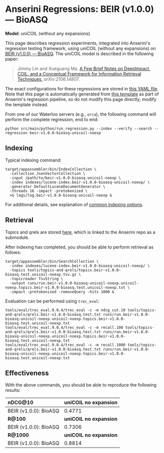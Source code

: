 # Anserini Regressions: BEIR (v1.0.0) &mdash; BioASQ

**Model**: uniCOIL (without any expansions)

This page describes regression experiments, integrated into Anserini's regression testing framework, using uniCOIL (without any expansions) on [BEIR (v1.0.0) &mdash; BioASQ](http://beir.ai/).
The uniCOIL model is described in the following paper:

> Jimmy Lin and Xueguang Ma. [A Few Brief Notes on DeepImpact, COIL, and a Conceptual Framework for Information Retrieval Techniques.](https://arxiv.org/abs/2106.14807) _arXiv:2106.14807_.

The exact configurations for these regressions are stored in [this YAML file](../src/main/resources/regression/beir-v1.0.0-bioasq-unicoil-noexp.yaml).
Note that this page is automatically generated from [this template](../src/main/resources/docgen/templates/beir-v1.0.0-bioasq-unicoil-noexp.template) as part of Anserini's regression pipeline, so do not modify this page directly; modify the template instead.

From one of our Waterloo servers (e.g., `orca`), the following command will perform the complete regression, end to end:

```
python src/main/python/run_regression.py --index --verify --search --regression beir-v1.0.0-bioasq-unicoil-noexp
```

## Indexing

Typical indexing command:

```
target/appassembler/bin/IndexCollection \
  -collection JsonVectorCollection \
  -input /path/to/beir-v1.0.0-bioasq-unicoil-noexp \
  -index indexes/lucene-index.beir-v1.0.0-bioasq-unicoil-noexp/ \
  -generator DefaultLuceneDocumentGenerator \
  -threads 16 -impact -pretokenized \
  >& logs/log.beir-v1.0.0-bioasq-unicoil-noexp &
```

For additional details, see explanation of [common indexing options](common-indexing-options.md).

## Retrieval

Topics and qrels are stored [here](https://github.com/castorini/anserini-tools/tree/master/topics-and-qrels), which is linked to the Anserini repo as a submodule.

After indexing has completed, you should be able to perform retrieval as follows:

```
target/appassembler/bin/SearchCollection \
  -index indexes/lucene-index.beir-v1.0.0-bioasq-unicoil-noexp/ \
  -topics tools/topics-and-qrels/topics.beir-v1.0.0-bioasq.test.unicoil-noexp.tsv.gz \
  -topicreader TsvString \
  -output runs/run.beir-v1.0.0-bioasq-unicoil-noexp.unicoil-noexp.topics.beir-v1.0.0-bioasq.test.unicoil-noexp.txt \
  -impact -pretokenized -removeQuery -hits 1000 &
```

Evaluation can be performed using `trec_eval`:

```
tools/eval/trec_eval.9.0.4/trec_eval -c -m ndcg_cut.10 tools/topics-and-qrels/qrels.beir-v1.0.0-bioasq.test.txt runs/run.beir-v1.0.0-bioasq-unicoil-noexp.unicoil-noexp.topics.beir-v1.0.0-bioasq.test.unicoil-noexp.txt
tools/eval/trec_eval.9.0.4/trec_eval -c -m recall.100 tools/topics-and-qrels/qrels.beir-v1.0.0-bioasq.test.txt runs/run.beir-v1.0.0-bioasq-unicoil-noexp.unicoil-noexp.topics.beir-v1.0.0-bioasq.test.unicoil-noexp.txt
tools/eval/trec_eval.9.0.4/trec_eval -c -m recall.1000 tools/topics-and-qrels/qrels.beir-v1.0.0-bioasq.test.txt runs/run.beir-v1.0.0-bioasq-unicoil-noexp.unicoil-noexp.topics.beir-v1.0.0-bioasq.test.unicoil-noexp.txt
```

## Effectiveness

With the above commands, you should be able to reproduce the following results:

| **nDCG@10**                                                                                                  | **uniCOIL no expansion**|
|:-------------------------------------------------------------------------------------------------------------|-----------|
| BEIR (v1.0.0): BioASQ                                                                                        | 0.4771    |
| **R@100**                                                                                                    | **uniCOIL no expansion**|
| BEIR (v1.0.0): BioASQ                                                                                        | 0.7306    |
| **R@1000**                                                                                                   | **uniCOIL no expansion**|
| BEIR (v1.0.0): BioASQ                                                                                        | 0.8814    |
